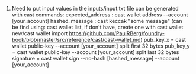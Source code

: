 1. Need to put input values in the inputs/input.txt file
can be generated with cast commands:
   expected_address : cast wallet address --account [your_account]
   hashed_message : cast keccak "some message"
    (can be find using: cast wallet list, if don't have, create one with cast wallet new/cast wallet import https://github.com/PaulRBerg/foundry-book/blob/master/src/reference/cast/cast-wallet.md)
   pub_key_x = cast wallet public-key --account [your_account] split first 32 bytes
   pub_key_y = cast wallet public-key --account [your_account] split last 32 bytes
   signature = cast wallet sign --no-hash [hashed_message] --account [your_account]
